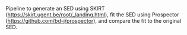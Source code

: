 Pipeline to generate an SED using SKIRT (https://skirt.ugent.be/root/_landing.html), 
fit the SED using Prospector (https://github.com/bd-j/prospector),
and compare the fit to the original SED.
